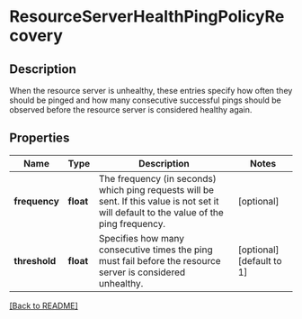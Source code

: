 # ResourceServerHealthPingPolicyRecovery

## Description

When the resource server is unhealthy, these entries specify how often they should be pinged and how many consecutive successful pings should be observed before the resource server is considered healthy again.


## Properties

Name | Type | Description | Notes
------------ | ------------- | ------------- | -------------
**frequency** | **float** | The frequency (in seconds) which ping requests will be sent. If this value is not set it will default to the value of the ping frequency.  | [optional] 
**threshold** | **float** | Specifies how many consecutive times the ping must fail before the resource server is considered unhealthy.  | [optional] [default to 1]

[[Back to README]](../README.md)



